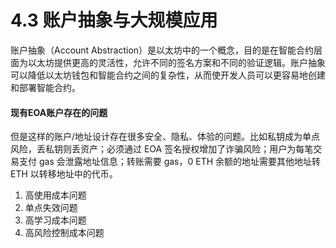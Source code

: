 # 4.3 账户抽象与大规模应用

账户抽象（Account Abstraction）是以太坊中的一个概念，目的是在智能合约层面为以太坊提供更高的灵活性，允许不同的签名方案和不同的验证逻辑。账户抽象可以降低以太坊钱包和智能合约之间的复杂性，从而使开发人员可以更容易地创建和部署智能合约。

#### 现有EOA账户存在的问题

但是这样的账户/地址设计存在很多安全、隐私、体验的问题。比如私钥成为单点风险，丢私钥则丢资产；必须通过 EOA 签名授权增加了诈骗风险；用户为每笔交易支付 gas 会泄露地址信息；转账需要 gas，0 ETH 余额的地址需要其他地址转 ETH 以转移地址中的代币。

1. 高使用成本问题
2. 单点失效问题
3. 高学习成本问题
4. 高风险控制成本问题
